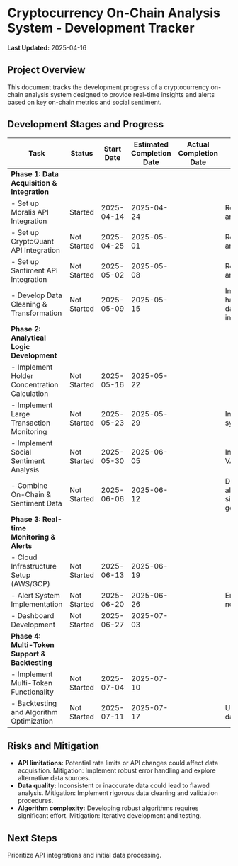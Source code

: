 # Cryptocurrency On-Chain Analysis System - Development Tracker

**Last Updated:** 2025-04-16

## Project Overview

This document tracks the development progress of a cryptocurrency on-chain analysis system designed to provide real-time insights and alerts based on key on-chain metrics and social sentiment.

## Development Stages and Progress

| Task                                      | Status          | Start Date | Estimated Completion Date | Actual Completion Date | Notes                                                                         |
|-------------------------------------------|-----------------|-------------|---------------------------|-------------------------|---------------------------------------------------------------------------------|
| **Phase 1: Data Acquisition & Integration** |                 |             |                           |                         |                                                                                 |
|   - Set up Moralis API Integration         | Started     | 2025-04-14  | 2025-04-24                 |                         | Requires API key and testing.                                                    |
|   - Set up CryptoQuant API Integration   | Not Started     | 2025-04-25  | 2025-05-01                 |                         | Requires API key and testing.                                                    |
|   - Set up Santiment API Integration     | Not Started     | 2025-05-02  | 2025-05-08                 |                         | Requires API key and testing.                                                    |
|   - Develop Data Cleaning & Transformation | Not Started     | 2025-05-09  | 2025-05-15                 |                         |  Includes handling missing data and data inconsistencies.                        |
| **Phase 2:  Analytical Logic Development** |                 |             |                           |                         |                                                                                 |
|   - Implement Holder Concentration Calculation | Not Started     | 2025-05-16  | 2025-05-22                 |                         |                                                                                 |
|   - Implement Large Transaction Monitoring   | Not Started     | 2025-05-23  | 2025-05-29                 |                         | Includes alert system setup.                                                    |
|   - Implement Social Sentiment Analysis     | Not Started     | 2025-05-30  | 2025-06-05                 |                         | Integration with VADER/TextBlob.                                                |
|   - Combine On-Chain & Sentiment Data      | Not Started     | 2025-06-06  | 2025-06-12                 |                         | Develop algorithms for signal generation.                                        |
| **Phase 3:  Real-time Monitoring & Alerts** |                 |             |                           |                         |                                                                                 |
|   - Cloud Infrastructure Setup (AWS/GCP)  | Not Started     | 2025-06-13  | 2025-06-19                 |                         |                                                                                 |
|   - Alert System Implementation           | Not Started     | 2025-06-20  | 2025-06-26                 |                         | Email/SMS notifications.                                                        |
|   - Dashboard Development                  | Not Started     | 2025-06-27  | 2025-07-03                 |                         |                                                                                 |
| **Phase 4:  Multi-Token Support & Backtesting** |                 |             |                           |                         |                                                                                 |
|   - Implement Multi-Token Functionality   | Not Started     | 2025-07-04  | 2025-07-10                 |                         |                                                                                 |
|   - Backtesting and Algorithm Optimization | Not Started     | 2025-07-11  | 2025-07-17                 |                         | Using historical data.                                                          |


## Risks and Mitigation

* **API limitations:**  Potential rate limits or API changes could affect data acquisition.  Mitigation: Implement robust error handling and explore alternative data sources.
* **Data quality:** Inconsistent or inaccurate data could lead to flawed analysis. Mitigation:  Implement rigorous data cleaning and validation procedures.
* **Algorithm complexity:**  Developing robust algorithms requires significant effort. Mitigation:  Iterative development and testing.


##  Next Steps

Prioritize API integrations and initial data processing.



